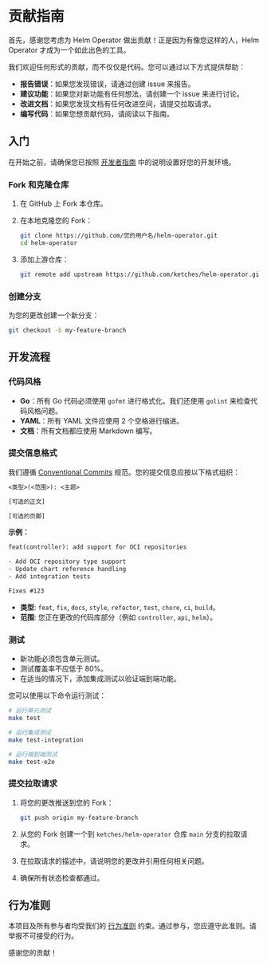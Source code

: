 # 贡献指南

首先，感谢您考虑为 Helm Operator 做出贡献！正是因为有像您这样的人，Helm Operator 才成为一个如此出色的工具。

我们欢迎任何形式的贡献，而不仅仅是代码。您可以通过以下方式提供帮助：

* **报告错误**：如果您发现错误，请通过创建 issue 来报告。
* **建议功能**：如果您对新功能有任何想法，请创建一个 issue 来进行讨论。
* **改进文档**：如果您发现文档有任何改进空间，请提交拉取请求。
* **编写代码**：如果您想贡献代码，请阅读以下指南。

## 入门

在开始之前，请确保您已按照 [开发者指南](DEVELOPER_GUIDE_zh.md) 中的说明设置好您的开发环境。

### Fork 和克隆仓库

1. 在 GitHub 上 Fork 本仓库。
2. 在本地克隆您的 Fork：

   ```bash
   git clone https://github.com/您的用户名/helm-operator.git
   cd helm-operator
   ```

3. 添加上游仓库：

    ```bash
    git remote add upstream https://github.com/ketches/helm-operator.git
    ```

### 创建分支

为您的更改创建一个新分支：

```bash
git checkout -b my-feature-branch
```

## 开发流程

### 代码风格

* **Go**：所有 Go 代码必须使用 `gofmt` 进行格式化。我们还使用 `golint` 来检查代码风格问题。
* **YAML**：所有 YAML 文件应使用 2 个空格进行缩进。
* **文档**：所有文档都应使用 Markdown 编写。

### 提交信息格式

我们遵循 [Conventional Commits](https://www.conventionalcommits.org/zh/v1.0.0/) 规范。您的提交信息应按以下格式组织：

```txt
<类型>(<范围>): <主题>

[可选的正文]

[可选的页脚]
```

**示例：**

```txt
feat(controller): add support for OCI repositories

- Add OCI repository type support
- Update chart reference handling
- Add integration tests

Fixes #123
```

* **类型**: `feat`, `fix`, `docs`, `style`, `refactor`, `test`, `chore`, `ci`, `build`。
* **范围**: 您正在更改的代码库部分（例如 `controller`, `api`, `helm`）。

### 测试

* 新功能必须包含单元测试。
* 测试覆盖率不应低于 80%。
* 在适当的情况下，添加集成测试以验证端到端功能。

您可以使用以下命令运行测试：

```bash
# 运行单元测试
make test

# 运行集成测试
make test-integration

# 运行端到端测试
make test-e2e
```

### 提交拉取请求

1. 将您的更改推送到您的 Fork：

   ```bash
   git push origin my-feature-branch
   ```

2. 从您的 Fork 创建一个到 `ketches/helm-operator` 仓库 `main` 分支的拉取请求。
3. 在拉取请求的描述中，请说明您的更改并引用任何相关问题。
4. 确保所有状态检查都通过。

## 行为准则

本项目及所有参与者均受我们的 [行为准则](CODE_OF_CONDUCT.md) 约束。通过参与，您应遵守此准则。请举报不可接受的行为。

感谢您的贡献！
